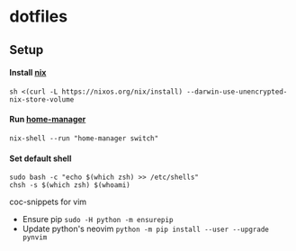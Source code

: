 # dotfiles

## Setup

#### Install [nix](https://nixos.org/)

```
sh <(curl -L https://nixos.org/nix/install) --darwin-use-unencrypted-nix-store-volume
```

#### Run [home-manager](https://github.com/nix-community/home-manager)

```
nix-shell --run "home-manager switch"
```

#### Set default shell
```
sudo bash -c "echo $(which zsh) >> /etc/shells"
chsh -s $(which zsh) $(whoami)
```

coc-snippets for vim
- Ensure pip `sudo -H python -m ensurepip`
- Update python's neovim `python -m pip install --user --upgrade pynvim`
